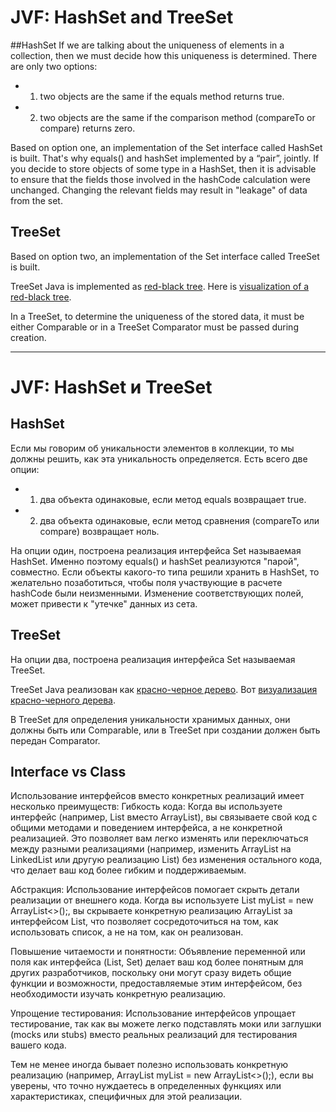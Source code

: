 # JVF: HashSet and TreeSet

##HashSet
If we are talking about the uniqueness of elements in a collection, then we must decide how this uniqueness is determined.
There are only two options:
- 1) two objects are the same if the equals method returns true.
- 2) two objects are the same if the comparison method (compareTo or compare) returns zero.

Based on option one, an implementation of the Set interface called HashSet is built. That's why equals() and hashSet
implemented by a “pair”, jointly.
If you decide to store objects of some type in a HashSet, then it is advisable to ensure that the fields
those involved in the hashCode calculation were unchanged. Changing the relevant fields may result in
"leakage" of data from the set.

## TreeSet
Based on option two, an implementation of the Set interface called TreeSet is built.

TreeSet Java is implemented as <a href="https://habrahabr.ru/post/330644/">red-black tree</a>.
Here is <a href="https://www.cs.usfca.edu/~galles/visualization/RedBlack.html">visualization of a red-black tree</a>.

In a TreeSet, to determine the uniqueness of the stored data, it must be either Comparable or in a TreeSet
Comparator must be passed during creation.

_______________________________________________________________

# JVF: HashSet и TreeSet

## HashSet
Если мы говорим об уникальности элементов в коллекции, то мы должны решить, как эта уникальность определяется.
Есть всего две опции:
- 1) два объекта одинаковые, если метод equals возвращает true.
- 2) два объекта одинаковые, если метод сравнения (compareTo или compare) возвращает ноль.

На опции один, построена реализация интерфейса Set называемая HashSet. Именно поэтому equals() и hashSet
реализуются "парой", совместно.
Если объекты какого-то типа решили хранить в HashSet, то желательно позаботиться, чтобы поля
участвующие в расчете hashCode были неизменными. Изменение соответствующих полей, может привести к
"утечке" данных из сета.

## TreeSet
На опции два, построена реализация интерфейса Set называемая TreeSet.

TreeSet Java реализован как <a href="https://habrahabr.ru/post/330644/">красно-черное дерево</a>. 
Вот <a href="https://www.cs.usfca.edu/~galles/visualization/RedBlack.html">визуализация красно-черного дерева</a>.

В TreeSet для определения уникальности хранимых данных, они должны быть или Comparable, или в TreeSet 
при создании должен быть передан Comparator.

## Interface vs Class
Использование интерфейсов вместо конкретных реализаций имеет несколько преимуществ:
Гибкость кода: Когда вы используете интерфейс (например, List<String> вместо ArrayList<String>), 
вы связываете свой код с общими методами и поведением интерфейса, а не конкретной реализацией. 
Это позволяет вам легко изменять или переключаться между разными реализациями (например, изменить 
ArrayList на LinkedList или другую реализацию List) без изменения остального кода, что делает 
ваш код более гибким и поддерживаемым.

Абстракция: Использование интерфейсов помогает скрыть детали реализации от внешнего кода. 
Когда вы используете List<String> myList = new ArrayList<>();, вы скрываете конкретную реализацию 
ArrayList за интерфейсом List, что позволяет сосредоточиться на том, как использовать список, 
а не на том, как он реализован.

Повышение читаемости и понятности: Объявление переменной или поля как интерфейса 
(List<String>, Set<String>) делает ваш код более понятным для других разработчиков, 
поскольку они могут сразу видеть общие функции и возможности, предоставляемые этим интерфейсом, 
без необходимости изучать конкретную реализацию.

Упрощение тестирования: Использование интерфейсов упрощает тестирование, так как вы можете легко 
подставлять моки или заглушки (mocks или stubs) вместо реальных реализаций для тестирования вашего кода.

Тем не менее иногда бывает полезно использовать конкретную реализацию 
(например, ArrayList<String> myList = new ArrayList<>();), если вы уверены, что точно нуждаетесь 
в определенных функциях или характеристиках, специфичных для этой реализации.














